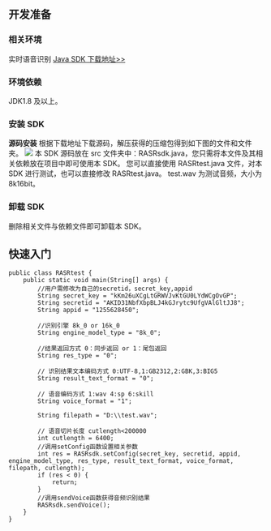 ## 开发准备
### 相关环境
实时语音识别 [Java SDK 下载地址>>](https://main.qcloudimg.com/raw/870ef507ac3ffc62c34e28670015ba98/RASRjavasdk.zip)

### 环境依赖
JDK1.8 及以上。

### 安装 SDK
**源码安装**
根据下载地址下载源码，解压获得的压缩包得到如下图的文件和文件夹。
![](https://main.qcloudimg.com/raw/f3ae2e90e822e0abda0b401456074a79.png)
本 SDK 源码放在 src 文件夹中：RASRsdk.java，您只需将本文件及其相关依赖放在项目中即可使用本 SDK。
您可以直接使用 RASRtest.java 文件，对本 SDK 进行测试，也可以直接修改 RASRtest.java。
test.wav 为测试音频，大小为8k16bit。

### 卸载 SDK
删除相关文件与依赖文件即可卸载本 SDK。

## 快速入门
```
public class RASRtest {
    public static void main(String[] args) {
        //用户需修改为自己的secretid，secret_key,appid
        String secret_key = "kKm26uXCgLtGRWVJvKtGU0LYdWCgOvGP";
        String secretid = "AKID31NbfXbpBLJ4kGJrytc9UfgVAlGltJJ8";
        String appid = "1255628450";

        //识别引擎 8k_0 or 16k_0
        String engine_model_type = "8k_0";

        //结果返回方式 0：同步返回 or 1：尾包返回
        String res_type = "0";

        // 识别结果文本编码方式 0:UTF-8,1:GB2312,2:GBK,3:BIG5
        String result_text_format = "0";

        // 语音编码方式 1:wav 4:sp 6:skill
        String voice_format = "1";

        String filepath = "D:\\test.wav";

        // 语音切片长度 cutlength<200000
        int cutlength = 6400;
        //调用setConfig函数设置相关参数
        int res = RASRsdk.setConfig(secret_key, secretid, appid, engine_model_type, res_type, result_text_format, voice_format, filepath, cutlength);
        if (res < 0) {
            return;
        }
        //调用sendVoice函数获得音频识别结果
        RASRsdk.sendVoice();
    }
}

```
				
				
				
